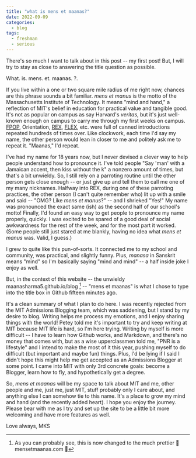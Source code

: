 ```yaml
---
title: "what is mens et maanas?"
date: 2022-09-09
categories:
  - blog
tags:
  - freshman
  - serious
---
```


There's so much I want to talk about in this post -- my first post! But, I will try to stay as close to answering the title question as possible.

What. is. mens. et. maanas. ?.

If you live within a one or two square mile radius of me right now, chances are this phrase sounds a bit familiar. *mens et manus* is the motto of the Massachusetts Institute of Technology. It means "mind and hand," a reflection of MIT's belief in education for practical value and tangible good. It's not as popular on campus as say Harvard's *veritas*, but it's just well-known enough on campus to carry me through my first weeks on campus. [FPOP](https://firstyear.mit.edu/orientation/pre-orientation-programs-fpops/), Orientation, [REX](https://mitadmissions.org/blogs/entry/rexachusetts-institute-of-technology/), [FLEX](https://bc.mit.edu/flex), etc. were full of canned introductions repeated hundreds of times over. Like clockwork, each time I'd say my name, the other person would lean in closer to me and politely ask me to repeat it. "Maanas," I'd repeat. 

I've had my name for 18 years now, but I never devised a clever way to help people understand how to pronounce it. I've told people "Say 'man' with a Jamaican accent, then kiss without the k" a nonzero amount of times, but that's a bit unwieldy. So, I still rely on a parroting routine until the other person gets close enough -- or just give up and tell them to call me one of my many nicknames. Halfway into REX, during one of these parroting practices, the other person (I can't quite remember who) lit up with a smile and said -- "OMG? Like *mens et manus*?" -- and I shrieked "Yes!" My name was pronounced the exact same (ish) as the second half of our school's motto! Finally, I'd found an easy way to get people to pronounce my name properly, quickly. I was excited to be spared of a good deal of social awkwardness for the rest of the week, and for the most part it worked. (Some people still just stared at me blankly, having no idea what _mens et manus_ was. Valid, I guess.)

I grew to quite like this pun-of-sorts. It connected me to my school and community, was practical, and slightly funny. Plus, _manasa_ in Sanskrit means "mind" so I'm basically saying "mind and mind" -- a half inside joke I enjoy as well.

But, in the context of this website -- the unwieldy maanasharma5.github.io/blog [^1] -- "mens et maanas" is what I chose to type into the title box in Github fifteen minutes ago. 

It's a clean summary of what I plan to do here. I was recently rejected from the MIT Admissions Blogging team, which was saddening, but I stand by my desire to blog. Writing helps me process my emotions, and I enjoy sharing things with the world! Petey told me it's important to try and keep writing at MIT because MIT life is hard, so I'm here trying. Writing by myself is more difficult -- I have to learn how Github works, and Markdown, and there's no money that comes with, but as a wise upperclassmen told me, "PNR is a lifestyle" and I intend to make the most of it this year, pushing myself to do difficult (but important and maybe fun) things. Plus, I'd be lying if I said I didn't hope this might help me get accepted as an Admissions Blogger at some point. I came into MIT with only 3rd concrete goals: become a Blogger, learn how to fly, and hypothetically get a degree.

So, _mens et maanas_ will be my space to talk about MIT and me, other people and me, just me, just MIT, stuff probably only I care about, and anything else I can somehow tie to this name. It's a place to grow my mind and hand (and the recently added heart). I hope you enjoy the journey. Please bear with me as I try and set up the site to be a little bit more welcoming and have more features as well.

Love always,
MKS

[^1]: As you can probably see, this is now changed to the much prettier :stars: mensetmaanas.com :stars:

